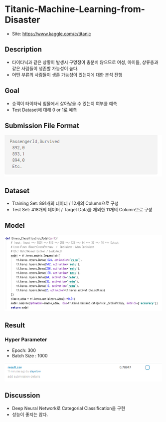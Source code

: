 Titanic-Machine-Learning-from-Disaster
======================================

-	Site: https://www.kaggle.com/c/titanic

Description
-----------

-	타이타닉과 같은 상황이 발생시 구명정이 충분치 않으므로 여성, 아이들, 상류층과 같은 사람들이 생존할 가능성이 높다.
-	어떤 부류의 사람들이 생존 가능성이 있는지에 대한 분석 진행

Goal
----

-	승객이 타이타닉 침몰에서 살아남을 수 있는지 여부를 예측
-	Test Dataset에 대해 0 or 1로 예측

Submission File Format
----------------------

![Submission_File_Format](./Image/Submission_File_Format.png)

Dataset
-------

-	Training Set: 891개의 데이터 / 12개의 Column으로 구성
-	Test Set: 418개의 데이터 / Target Data를 제외한 11개의 Column으로 구성

Model
-----

![Model](./Image/Model.png)

Result
------

### Hyper Parameter

-	Epoch: 300
-	Batch Size : 1000

![Result](./Image/Result.png)

Discussion
----------

-	Deep Neural Network로 Categorial Classification을 구현
-	성능이 좋지는 않다.
